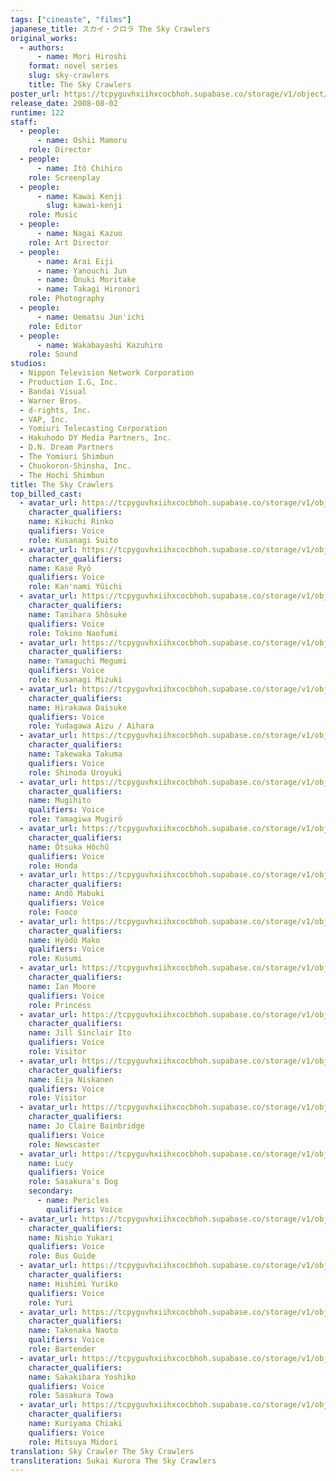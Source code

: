 ```yaml
---
tags: ["cineaste", "films"]
japanese_title: スカイ・クロラ The Sky Crawlers
original_works:
  - authors:
      - name: Mori Hiroshi
    format: novel series
    slug: sky-crawlers
    title: The Sky Crawlers
poster_url: https://tcpyguvhxiihxcocbhoh.supabase.co/storage/v1/object/public/godzilla-cineaste-public/content/films/sky-crawlers-2008/posters/sky-crawlers-2008.jpg
release_date: 2008-08-02
runtime: 122
staff:
  - people:
      - name: Oshii Mamoru
    role: Director
  - people:
      - name: Itô Chihiro
    role: Screenplay
  - people:
      - name: Kawai Kenji
        slug: kawai-kenji
    role: Music
  - people:
      - name: Nagai Kazuo
    role: Art Director
  - people:
      - name: Arai Eiji
      - name: Yanouchi Jun
      - name: Ônuki Moritake
      - name: Takagi Hironori
    role: Photography
  - people:
      - name: Uematsu Jun'ichi
    role: Editor
  - people:
      - name: Wakabayashi Kazuhiro
    role: Sound
studios:
  - Nippon Television Network Corporation
  - Production I.G, Inc.
  - Bandai Visual
  - Warner Bros.
  - d-rights, Inc.
  - VAP, Inc.
  - Yomiuri Telecasting Corporation
  - Hakuhodo DY Media Partners, Inc.
  - D.N. Dream Partners
  - The Yomiuri Shimbun
  - Chuokoron-Shinsha, Inc.
  - The Hochi Shimbun
title: The Sky Crawlers
top_billed_cast:
  - avatar_url: https://tcpyguvhxiihxcocbhoh.supabase.co/storage/v1/object/public/godzilla-cineaste-public/content/films/sky-crawlers-2008/cast-avatars/rinko-kikuchi-0.jpg
    character_qualifiers:
    name: Kikuchi Rinko
    qualifiers: Voice
    role: Kusanagi Suito
  - avatar_url: https://tcpyguvhxiihxcocbhoh.supabase.co/storage/v1/object/public/godzilla-cineaste-public/content/films/sky-crawlers-2008/cast-avatars/ryo-kase-0.jpg
    character_qualifiers:
    name: Kase Ryô
    qualifiers: Voice
    role: Kan'nami Yûichi
  - avatar_url: https://tcpyguvhxiihxcocbhoh.supabase.co/storage/v1/object/public/godzilla-cineaste-public/content/films/sky-crawlers-2008/cast-avatars/shosuke-tanihara-0.jpg
    character_qualifiers:
    name: Tanihara Shôsuke
    qualifiers: Voice
    role: Tokino Naofumi
  - avatar_url: https://tcpyguvhxiihxcocbhoh.supabase.co/storage/v1/object/public/godzilla-cineaste-public/content/films/sky-crawlers-2008/cast-avatars/megumi-yamaguchi-0.jpg
    character_qualifiers:
    name: Yamaguchi Megumi
    qualifiers: Voice
    role: Kusanagi Mizuki
  - avatar_url: https://tcpyguvhxiihxcocbhoh.supabase.co/storage/v1/object/public/godzilla-cineaste-public/content/films/sky-crawlers-2008/cast-avatars/daisuke-hirakawa-0.jpg
    character_qualifiers:
    name: Hirakawa Daisuke
    qualifiers: Voice
    role: Yudagawa Aizu / Aihara
  - avatar_url: https://tcpyguvhxiihxcocbhoh.supabase.co/storage/v1/object/public/godzilla-cineaste-public/content/films/sky-crawlers-2008/cast-avatars/takuma-takekawa-0.jpg
    character_qualifiers:
    name: Takewaka Takuma
    qualifiers: Voice
    role: Shinoda Uroyuki
  - avatar_url: https://tcpyguvhxiihxcocbhoh.supabase.co/storage/v1/object/public/godzilla-cineaste-public/content/films/sky-crawlers-2008/cast-avatars/mugihito-0.jpg
    character_qualifiers:
    name: Mugihito
    qualifiers: Voice
    role: Yamagiwa Mugirô
  - avatar_url: https://tcpyguvhxiihxcocbhoh.supabase.co/storage/v1/object/public/godzilla-cineaste-public/content/films/sky-crawlers-2008/cast-avatars/hochu-otsuka-0.jpg
    character_qualifiers:
    name: Ôtsuka Hôchû
    qualifiers: Voice
    role: Honda
  - avatar_url: https://tcpyguvhxiihxcocbhoh.supabase.co/storage/v1/object/public/godzilla-cineaste-public/content/films/sky-crawlers-2008/cast-avatars/mabuki-ando-0.jpg
    character_qualifiers:
    name: Andô Mabuki
    qualifiers: Voice
    role: Fooco
  - avatar_url: https://tcpyguvhxiihxcocbhoh.supabase.co/storage/v1/object/public/godzilla-cineaste-public/content/films/sky-crawlers-2008/cast-avatars/mako-hyodo-0.jpg
    character_qualifiers:
    name: Hyôdô Mako
    qualifiers: Voice
    role: Kusumi
  - avatar_url: https://tcpyguvhxiihxcocbhoh.supabase.co/storage/v1/object/public/godzilla-cineaste-public/content/films/sky-crawlers-2008/cast-avatars/ian-moore-0.jpg
    character_qualifiers:
    name: Ian Moore
    qualifiers: Voice
    role: Princess
  - avatar_url: https://tcpyguvhxiihxcocbhoh.supabase.co/storage/v1/object/public/godzilla-cineaste-public/content/films/sky-crawlers-2008/cast-avatars/jill-sinclair-ito-0.jpg
    character_qualifiers:
    name: Jill Sinclair Ito
    qualifiers: Voice
    role: Visitor
  - avatar_url: https://tcpyguvhxiihxcocbhoh.supabase.co/storage/v1/object/public/godzilla-cineaste-public/content/films/sky-crawlers-2008/cast-avatars/eija-niskanen-0.jpg
    character_qualifiers:
    name: Eija Niskanen
    qualifiers: Voice
    role: Visitor
  - avatar_url: https://tcpyguvhxiihxcocbhoh.supabase.co/storage/v1/object/public/godzilla-cineaste-public/content/films/sky-crawlers-2008/cast-avatars/jo-claire-bainbridge-0.jpg
    character_qualifiers:
    name: Jo Claire Bainbridge
    qualifiers: Voice
    role: Newscaster
  - avatar_url: https://tcpyguvhxiihxcocbhoh.supabase.co/storage/v1/object/public/godzilla-cineaste-public/content/films/sky-crawlers-2008/cast-avatars/lucy-0.jpg
    name: Lucy
    qualifiers: Voice
    role: Sasakura's Dog
    secondary:
      - name: Pericles
        qualifiers: Voice
  - avatar_url: https://tcpyguvhxiihxcocbhoh.supabase.co/storage/v1/object/public/godzilla-cineaste-public/content/films/sky-crawlers-2008/cast-avatars/yukari-nishio-0.jpg
    character_qualifiers:
    name: Nishio Yukari
    qualifiers: Voice
    role: Bus Guide
  - avatar_url: https://tcpyguvhxiihxcocbhoh.supabase.co/storage/v1/object/public/godzilla-cineaste-public/content/films/sky-crawlers-2008/cast-avatars/yuriko-hishimi-0.jpg
    character_qualifiers:
    name: Hishimi Yuriko
    qualifiers: Voice
    role: Yuri
  - avatar_url: https://tcpyguvhxiihxcocbhoh.supabase.co/storage/v1/object/public/godzilla-cineaste-public/content/films/sky-crawlers-2008/cast-avatars/naoto-takenaka-0.jpg
    character_qualifiers:
    name: Takenaka Naoto
    qualifiers: Voice
    role: Bartender
  - avatar_url: https://tcpyguvhxiihxcocbhoh.supabase.co/storage/v1/object/public/godzilla-cineaste-public/content/films/sky-crawlers-2008/cast-avatars/yoshiko-sakakibara-0.jpg
    character_qualifiers:
    name: Sakakibara Yoshiko
    qualifiers: Voice
    role: Sasakura Towa
  - avatar_url: https://tcpyguvhxiihxcocbhoh.supabase.co/storage/v1/object/public/godzilla-cineaste-public/content/films/sky-crawlers-2008/cast-avatars/chiaki-kuriyama-0.jpg
    character_qualifiers:
    name: Kuriyama Chiaki
    qualifiers: Voice
    role: Mitsuya Midori
translation: Sky Crawler The Sky Crawlers
transliteration: Sukai Kurora The Sky Crawlers
---
```

